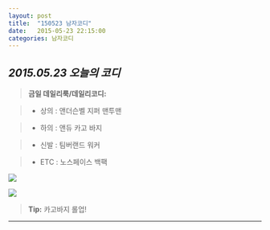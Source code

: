 ```yaml
---
layout: post
title:  "150523 남자코디"
date:   2015-05-23 22:15:00
categories: 남자코디
---
```









*2015.05.23 오늘의 코디*
-------------


> **금일 데일리룩/데일리코디:**

> - 상의 : 앤더슨벨 지퍼 맨투맨




> - 하의 : 앤듀 카고 바지




> - 신발 : 팀버랜드 워커



> -  ETC : 노스페이스 백팩





  
![](https://lh4.googleusercontent.com/-a-0Mlx4Fd8s/VWhsuaUQrQI/AAAAAAAAAC0/IyetRQGyYCA/w690-h535-no/6-1.jpg)

![](https://lh4.googleusercontent.com/-FgFVVWpaZ9c/VWhsuS4JUiI/AAAAAAAAACw/GafEIGVg8W8/w720-h472-no/6-2.jpg)

> **Tip:** 카고바지 롤업!


----------
